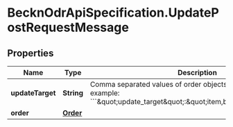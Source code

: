 # BecknOdrApiSpecification.UpdatePostRequestMessage

## Properties

Name | Type | Description | Notes
------------ | ------------- | ------------- | -------------
**updateTarget** | **String** | Comma separated values of order objects being updated. For example: &#x60;&#x60;&#x60;\&quot;update_target\&quot;:\&quot;item,billing,fulfillment\&quot;&#x60;&#x60;&#x60; | 
**order** | [**Order**](Order.md) |  | 


